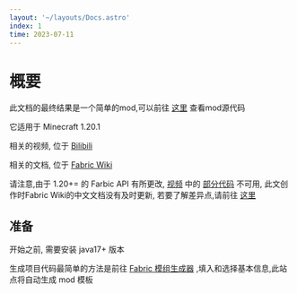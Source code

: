 ```yaml
---
layout: '~/layouts/Docs.astro'
index: 1
time: 2023-07-11
---
```


# 概要

此文档的最终结果是一个简单的mod,可以前往 [这里](https://github.com/startracex/mc) 查看mod源代码

它适用于 Minecraft <span class="text-wool-pink">1.20.1</span>

相关的视频, 位于 [Bilibili](https://space.bilibili.com/275212628/channel/collectiondetail?sid=1479809)

相关的文档, 位于 [Fabric Wiki](https://fabricmc.net/wiki/tutorial:setup)

请注意,由于 1.20+= 的 Farbic API 有所更改, [视频](https://www.bilibili.com/video/BV1Vj411S71d?t=526.8) 中的 [部分代码](https://fabricmc.net/2023/05/25/120.html#item-group-changes) 不可用, 此文创作时Fabric Wiki的中文文档没有及时更新, 若要了解差异点,请前往 [这里](https://fabricmc.net/2023/05/25/120.html)

## 准备

开始之前, 需要安装 java17+ 版本

生成项目代码最简单的方法是前往 [Fabric 模组生成器](https://fabricmc.net/develop/template/) ,填入和选择基本信息,此站点将自动生成 mod 模板
